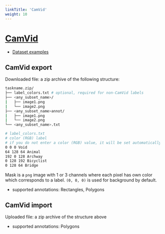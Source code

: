 ```yaml
---
linkTitle: 'CamVid'
weight: 10
---
```


# [CamVid](http://mi.eng.cam.ac.uk/research/projects/VideoRec/CamVid/)

- [Dataset examples](https://github.com/cvat-ai/datumaro/tree/v0.3/tests/assets/camvid_dataset)

## CamVid export

Downloaded file: a zip archive of the following structure:

```bash
taskname.zip/
├── label_colors.txt # optional, required for non-CamVid labels
├── <any_subset_name>/
|   ├── image1.png
|   └── image2.png
├── <any_subset_name>annot/
|   ├── image1.png
|   └── image2.png
└── <any_subset_name>.txt

# label_colors.txt
# color (RGB) label
# if you do not enter a color (RGB) value, it will be set automatically.
0 0 0 Void
64 128 64 Animal
192 0 128 Archway
0 128 192 Bicyclist
0 128 64 Bridge
```

Mask is a `png` image with 1 or 3 channels where each pixel
has own color which corresponds to a label.
`(0, 0, 0)` is used for background by default.

- supported annotations: Rectangles, Polygons

## CamVid import

Uploaded file: a zip archive of the structure above

- supported annotations: Polygons
